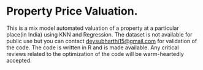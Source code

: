 # Property Price Valuation.

This is a mix model automated valuation of a property at a particular place(in India) using KNN and Regression. The dataset is not available for public use but you can contact  deysubharthi15@gmail.com for validation of the code. The code is written in R and is made available. Any critical reviews related to the optimization of the code will be warm-heartedly accepted.
